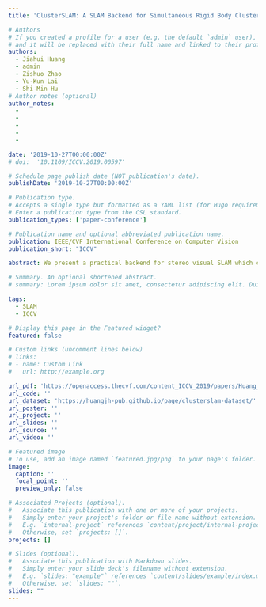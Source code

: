 ```yaml
---
title: 'ClusterSLAM: A SLAM Backend for Simultaneous Rigid Body Clustering and Motion Estimation'

# Authors
# If you created a profile for a user (e.g. the default `admin` user), write the username (folder name) here
# and it will be replaced with their full name and linked to their profile.
authors:
  - Jiahui Huang
  - admin
  - Zishuo Zhao
  - Yu-Kun Lai
  - Shi-Min Hu
# Author notes (optional)
author_notes:
  - 
  - 
  - 
  - 
  -

date: '2019-10-27T00:00:00Z'
# doi:  '10.1109/ICCV.2019.00597'

# Schedule page publish date (NOT publication's date).
publishDate: '2019-10-27T00:00:00Z'

# Publication type.
# Accepts a single type but formatted as a YAML list (for Hugo requirements).
# Enter a publication type from the CSL standard.
publication_types: ['paper-conference']

# Publication name and optional abbreviated publication name.
publication: IEEE/CVF International Conference on Computer Vision
publication_short: "ICCV"

abstract: We present a practical backend for stereo visual SLAM which can simultaneously discover individual rigid bodies and compute their motions in dynamic environments. While recent factor graph based state optimization algorithms have shown their ability to robustly solve SLAM problems by treating dynamic objects as outliers, the dynamic motions are rarely considered. In this paper, we exploit the consensus of 3D motions among the landmarks extracted from the same rigid body for clustering and estimating static and dynamic objects in a unified manner. Specifically, our algorithm builds a noise-aware motion affinity matrix upon landmarks, and uses agglomerative clustering for distinguishing those rigid bodies. Accompanied by a decoupled factor graph optimization for revising their shape and trajectory, we obtain an iterative scheme to update both cluster assignments and motion estimation reciprocally. Evaluations on both synthetic scenes and KITTI demonstrate the capability of our approach, and further experiments considering online efficiency also show the effectiveness of our method for simultaneous tracking of ego-motion and multiple objects.

# Summary. An optional shortened abstract.
# summary: Lorem ipsum dolor sit amet, consectetur adipiscing elit. Duis posuere tellus ac convallis placerat. Proin tincidunt magna sed ex sollicitudin condimentum.

tags:
  - SLAM
  - ICCV

# Display this page in the Featured widget?
featured: false

# Custom links (uncomment lines below)
# links:
# - name: Custom Link
#   url: http://example.org

url_pdf: 'https://openaccess.thecvf.com/content_ICCV_2019/papers/Huang_ClusterSLAM_A_SLAM_Backend_for_Simultaneous_Rigid_Body_Clustering_and_ICCV_2019_paper.pdf'
url_code: ''
url_dataset: 'https://huangjh-pub.github.io/page/clusterslam-dataset/'
url_poster: ''
url_project: ''
url_slides: ''
url_source: ''
url_video: ''

# Featured image
# To use, add an image named `featured.jpg/png` to your page's folder.
image:
  caption: ''
  focal_point: ''
  preview_only: false

# Associated Projects (optional).
#   Associate this publication with one or more of your projects.
#   Simply enter your project's folder or file name without extension.
#   E.g. `internal-project` references `content/project/internal-project/index.md`.
#   Otherwise, set `projects: []`.
projects: []

# Slides (optional).
#   Associate this publication with Markdown slides.
#   Simply enter your slide deck's filename without extension.
#   E.g. `slides: "example"` references `content/slides/example/index.md`.
#   Otherwise, set `slides: ""`.
slides: ""
---
```

